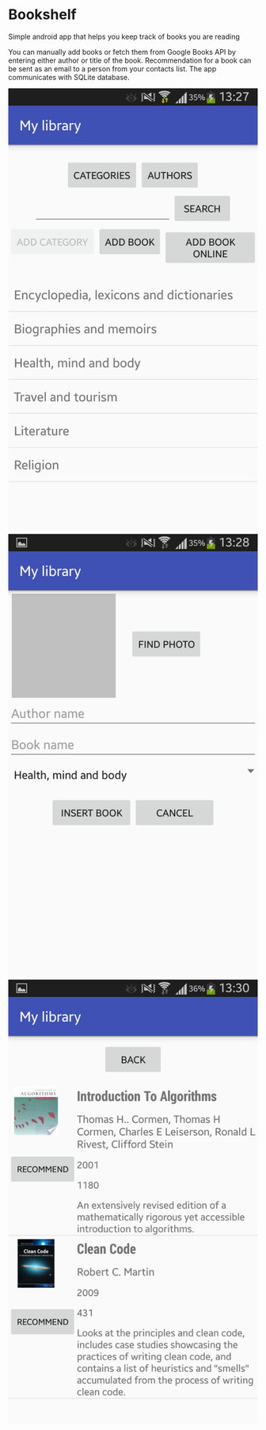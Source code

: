 # Bookshelf
Simple android app that helps you keep track of books you are reading

You can manually add books or fetch them from Google Books API by entering either author or title of the book. Recommendation for a book can be sent as an email to a person from your contacts list. The app communicates with SQLite database.

![screen1](/images/screen1.png)
![screen2](/images/screen2.png)
![screen3](/images/screen3.png)
